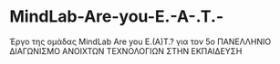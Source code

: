 # MindLab-Are-you-E.-A-.T.-
Έργο της ομάδας MindLab Are you E.(A)T.? για τον 5ο ΠΑΝΕΛΛΗΝΙΟ ΔΙΑΓΩΝΙΣΜΟ ΑΝΟΙΧΤΩΝ ΤΕΧΝΟΛΟΓΙΩΝ ΣΤΗΝ ΕΚΠΑΙΔΕΥΣΗ
